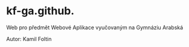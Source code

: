 # kf-ga.github.

Web pro předmět Webové Aplikace vyučovaným na Gymnáziu Arabská

Autor: Kamil Foltin
